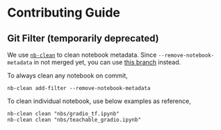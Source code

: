 # Contributing Guide

## Git Filter (temporarily deprecated)

We use [`nb-clean`](https://github.com/srstevenson/nb-clean) to clean notebook metadata. Since `--remove-notebook-metadata` in not merged yet, you can use [this branch](https://github.com/yasirroni/nb-clean/tree/clean_notebook_metadata) instead.

To always clean any notebook on commit,

```shell
nb-clean add-filter --remove-notebook-metadata
```

To clean individual notebook, use below examples as reference,

```shell
nb-clean clean "nbs/gradio_tf.ipynb"
nb-clean clean "nbs/teachable_gradio.ipynb"
```
